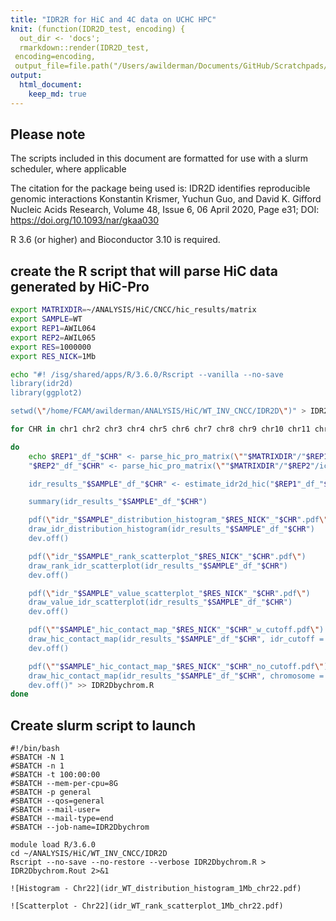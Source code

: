 ```yaml
---
title: "IDR2R for HiC and 4C data on UCHC HPC"
knit: (function(IDR2D_test, encoding) {
  out_dir <- 'docs';
  rmarkdown::render(IDR2D_test,
 encoding=encoding,
 output_file=file.path("/Users/awilderman/Documents/GitHub/Scratchpads/HiC-/", out_dir, 'index.html'))})
output: 
  html_document:
    keep_md: true
---
```


## Please note

The scripts included in this document are formatted for use with a slurm scheduler, where applicable

The citation for the package being used is:
IDR2D identifies reproducible genomic interactions
Konstantin Krismer, Yuchun Guo, and David K. Gifford
Nucleic Acids Research, Volume 48, Issue 6, 06 April 2020, Page e31; DOI: https://doi.org/10.1093/nar/gkaa030

R 3.6 (or higher) and Bioconductor 3.10 is required.

## create the R script that will parse HiC data generated by HiC-Pro


```bash
export MATRIXDIR=~/ANALYSIS/HiC/CNCC/hic_results/matrix
export SAMPLE=WT
export REP1=AWIL064
export REP2=AWIL065
export RES=1000000
export RES_NICK=1Mb

echo "#! /isg/shared/apps/R/3.6.0/Rscript --vanilla --no-save
library(idr2d)
library(ggplot2)

setwd(\"/home/FCAM/awilderman/ANALYSIS/HiC/WT_INV_CNCC/IDR2D\")" > IDR2Dbychrom.R

for CHR in chr1 chr2 chr3 chr4 chr5 chr6 chr7 chr8 chr9 chr10 chr11 chr12 chr13 chr14 chr15 chr16 chr17 chr18 chr19 chr20 chr21 chr22 chrX

do 
	echo $REP1"_df_"$CHR" <- parse_hic_pro_matrix(\""$MATRIXDIR"/"$REP1"/iced/"$RES"/"$REP1"_"$RES"_iced.matrix\", \""$MATRIXDIR"/"$REP1"/raw/"$RES"/"$REP1"_"$RES"_abs.bed\", chromosome = \""$CHR"\") 
	"$REP2"_df_"$CHR" <- parse_hic_pro_matrix(\""$MATRIXDIR"/"$REP2"/iced/"$RES"/"$REP2"_"$RES"_iced.matrix\", \""$MATRIXDIR"/"$REP2"/raw/"$RES"/"$REP2"_"$RES"_abs.bed\", chromosome = \""$CHR"\")

	idr_results_"$SAMPLE"_df_"$CHR" <- estimate_idr2d_hic("$REP1"_df_"$CHR", "$REP2"_df_"$CHR", max_factor = 1.5, jitter_factor = 1e-04, mu = 0.1, sigma = 1, rho = 0.2, p = 0.5, eps = 0.001, max_iteration = 30, local_idr = TRUE)

	summary(idr_results_"$SAMPLE"_df_"$CHR")

	pdf(\"idr_"$SAMPLE"_distribution_histogram_"$RES_NICK"_"$CHR".pdf\")
	draw_idr_distribution_histogram(idr_results_"$SAMPLE"_df_"$CHR")
	dev.off()

	pdf(\"idr_"$SAMPLE"_rank_scatterplot_"$RES_NICK"_"$CHR".pdf\")
	draw_rank_idr_scatterplot(idr_results_"$SAMPLE"_df_"$CHR")
	dev.off()

	pdf(\"idr_"$SAMPLE"_value_scatterplot_"$RES_NICK"_"$CHR".pdf\")
	draw_value_idr_scatterplot(idr_results_"$SAMPLE"_df_"$CHR")
	dev.off()

	pdf(\""$SAMPLE"_hic_contact_map_"$RES_NICK"_"$CHR"_w_cutoff.pdf\")
	draw_hic_contact_map(idr_results_"$SAMPLE"_df_"$CHR", idr_cutoff = 0.05, chromosome = \""$CHR"\")
	dev.off()

	pdf(\""$SAMPLE"_hic_contact_map_"$RES_NICK"_"$CHR"_no_cutoff.pdf\")
	draw_hic_contact_map(idr_results_"$SAMPLE"_df_"$CHR", chromosome = \""$CHR"\")
	dev.off()" >> IDR2Dbychrom.R
done

```
## Create slurm script to launch

````
#!/bin/bash  
#SBATCH -N 1 
#SBATCH -n 1 
#SBATCH -t 100:00:00 
#SBATCH --mem-per-cpu=8G 
#SBATCH -p general 
#SBATCH	--qos=general 
#SBATCH --mail-user= 
#SBATCH --mail-type=end 
#SBATCH --job-name=IDR2Dbychrom 

module load R/3.6.0 
cd ~/ANALYSIS/HiC/WT_INV_CNCC/IDR2D 
Rscript --no-save --no-restore --verbose IDR2Dbychrom.R > IDR2Dbychrom.Rout 2>&1

![Histogram - Chr22](idr_WT_distribution_histogram_1Mb_chr22.pdf)

![Scatterplot - Chr22](idr_WT_rank_scatterplot_1Mb_chr22.pdf)
